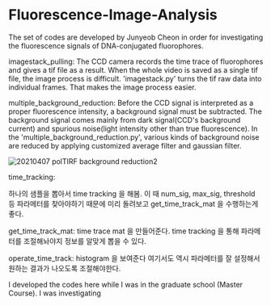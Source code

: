 # Fluorescence-Image-Analysis

The set of codes are developed by Junyeob Cheon in order for investigating the fluorescence signals of DNA-conjugated fluorophores.

imagestack_pulling:
The CCD camera records the time trace of fluorophores and gives a tif file as a result. 
When the whole video is saved as a single tif file, the image process is difficult. 
'imagestack.py' turns the tif raw data into individual frames. That makes the image process easier.   

multiple_background_reduction:
Before the CCD signal is interpreted as a proper fluorescence intensity, a background signal must be subtracted.
The background signal comes mainly from dark signal(CCD's background current) and spurious noise(light intensity other than true fluorescence).
In the 'multiple_background_reduction.py', various kinds of background noise are reduced by applying customized average filter and gaussian filter.

![20210407 polTIRF background reduction2](https://user-images.githubusercontent.com/35727159/115662580-2494c800-a37a-11eb-818b-71adc8765d15.png)


time_tracking: 

하나의 샘플을 뽑아서 time tracking 을 해봄. 이 때 num_sig, max_sig, threshold 등 파라메터를 찾아야하기 때문에 미리 돌려보고 get_time_track_mat 을 수행하는게 좋다.

get_time_track_mat: time trace mat 을 만들어준다. time tracking 을 통해 파라메터를 조절해놔야지 정보를 알맞게 뽑을 수 있다.

operate_time_track: histogram 을 보여준다 여기서도 역시 파라메터를 잘 설정해서 원하는 결과가 나오도록 조절해야한다.







I developed the codes here while I was in the graduate school (Master Course). I was investigating 
